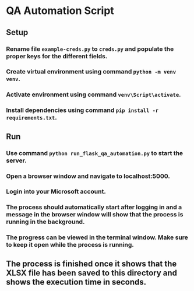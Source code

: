 # QA Automation Script


## Setup

### Rename file `example-creds.py` to `creds.py` and populate the proper keys for the different fields.

### Create virtual environment using command `python -m venv venv`.

### Activate environment using command `venv\Script\activate`.

### Install dependencies using command `pip install -r requirements.txt`.


## Run

### Use command `python run_flask_qa_automation.py` to start the server.

### Open a browser window and navigate to localhost:5000.

### Login into your Microsoft account.

### The process should automatically start after logging in and a message in the browser window will show that the process is running in the background.

### The progress can be viewed in the terminal window. Make sure to keep it open while the process is running.

## The process is finished once it shows that the XLSX file has been saved to this directory and shows the execution time in seconds.